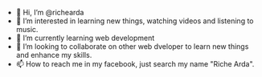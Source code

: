 - 👋 Hi, I’m @richearda
- 👀 I’m interested in learning new things, watching videos and listening to music.
- 🌱 I’m currently learning web development
- 💞️ I’m looking to collaborate on other web dveloper to learn new things and enhance my skills.
- 📫 How to reach me in my facebook, just search my name "Riche Arda".

<!---
richearda/richearda is a ✨ special ✨ repository because its `README.md` (this file) appears on your GitHub profile.
You can click the Preview link to take a look at your changes.
--->
